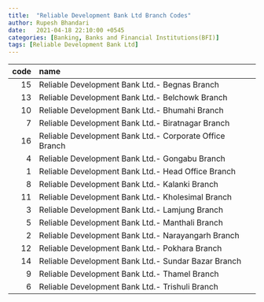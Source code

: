 ```yaml
---
title:  "Reliable Development Bank Ltd Branch Codes"
author: Rupesh Bhandari
date:   2021-04-18 22:10:00 +0545
categories: [Banking, Banks and Financial Institutions(BFI)]
tags: [Reliable Development Bank Ltd]
---
```


|   code | name                                                    |
|-------:|:--------------------------------------------------------|
|     15 | Reliable Development Bank Ltd.- Begnas Branch           |
|     13 | Reliable Development Bank Ltd.- Belchowk Branch         |
|     10 | Reliable Development Bank Ltd.- Bhumahi Branch          |
|      7 | Reliable Development Bank Ltd.- Biratnagar Branch       |
|     16 | Reliable Development Bank Ltd.- Corporate Office Branch |
|      4 | Reliable Development Bank Ltd.- Gongabu Branch          |
|      1 | Reliable Development Bank Ltd.- Head Office Branch      |
|      8 | Reliable Development Bank Ltd.- Kalanki Branch          |
|     11 | Reliable Development Bank Ltd.- Kholesimal Branch       |
|      3 | Reliable Development Bank Ltd.- Lamjung Branch          |
|      5 | Reliable Development Bank Ltd.- Manthali Branch         |
|      2 | Reliable Development Bank Ltd.- Narayangarh Branch      |
|     12 | Reliable Development Bank Ltd.- Pokhara Branch          |
|     14 | Reliable Development Bank Ltd.- Sundar Bazar Branch     |
|      9 | Reliable Development Bank Ltd.- Thamel  Branch          |
|      6 | Reliable Development Bank Ltd.- Trishuli Branch         |